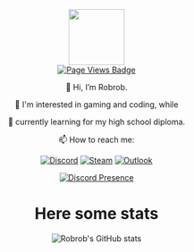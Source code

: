 <div id="header" align="center">
  <img src="https://media.giphy.com/media/M9gbBd9nbDrOTu1Mqx/giphy.gif" width="100"/>
</div>
<!--
<div id="badges" align="center">
  <a href="https://steamcommunity.com/id/4rob/">
    <img src="https://img.shields.io/badge/steam-navy?style=for-the-badge&logo=steam&logoColor=white" alt="Steam Badge"/>
  </a>
   <a href="https://github.com/4robrob">
    <img src="https://img.shields.io/badge/Github-black?style=for-the-badge&logo=github&logoColor=white" alt="Github Badge"/>
  </a>
  </div>
  -->
<div id="badges" align="center">
  <a href="https://github.com/4robrob">
    <img src="https://komarev.com/ghpvc/?username=4robrob&style=flat-square&color=grey" alt="Page Views Badge"/>
  </a>
  
</div>
<div id="me" align="center">
  
👋 Hi, I’m Robrob.

👀 I'm interested in gaming and coding, while

🌱 currently learning for my high school diploma.

:mailbox: How to reach me: 


[![Discord](https://img.shields.io/badge/-Add_me_on_Discord-royalblue?style=flat-square&logo=Discord&logoColor=white)](https://discordapp.com/users/508758672449732611) [![Steam](https://img.shields.io/badge/-Message_me_on_Steam-navy?style=flat-square&logo=steam&logoColor=white)](https://steamcommunity.com/id/4rob/) [![Outlook](https://img.shields.io/badge/Write_an_email-005FF9?style=flat-square&logo=maildotru&logoColor=#005FF9)](mailto:robrob.git@outlook.com)

[![Discord Presence](https://lanyard.cnrad.dev/api/508758672449732611)](https://discord.com/users/508758672449732611)
</div>

<div id="stats" align="center">

  # Here some stats
![Robrob's GitHub stats](https://github-readme-stats-blue-one-66.vercel.app/api?username=4robrob&show_icons=true&theme=highcontrast)

<!-- ![Top Langs](https://github-readme-stats.vercel.app/api/top-langs/?username=4robrob&layout=compact&theme=highcontrast)

![Robrob's WakaTime stats](https://github-readme-stats.vercel.app/api/wakatime?username=@Robrob&theme=highcontrast)
</div> -->
